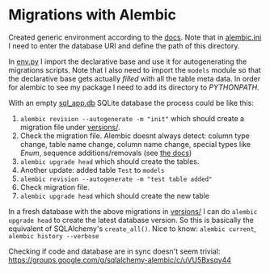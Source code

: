 # Migrations with Alembic

Created generic environment according to the [docs](https://alembic.sqlalchemy.org/en/latest/tutorial.html#the-migration-environment).
Note that in [alembic.ini](../alembic.ini) I need to enter the database URI and define the path of this directory.

In [env.py](./env.py) I import the declarative base and use it for autogenerating the migrations scripts.
Note that I also need to import the `models` module so that the declarative base gets actually _filled_ with
all the table meta data.
In order for alembic to see my package I need to add its directory to _PYTHONPATH_.

With an empty [sql_app.db](../sql_app.db) SQLite database the process could be like this:

1. `alembic revision --autogenerate -m "init"` which should create a migration file under [versions/](./versions/).
2. Check the migration file. Alembic doesnt always detect: column type change, table name change, column name change, special types like _Enum_, sequence additions/removals (see [the docs](https://alembic.sqlalchemy.org/en/latest/autogenerate.html#what-does-autogenerate-detect-and-what-does-it-not-detect))
3. `alembic upgrade head` which should create the tables.
4. Another update: added table `Test` to `models`
5. `alembic revision --autogenerate -m "test table added"`
6. Check migration file.
7. `alembic upgrade head` which should create the new table

In a fresh database with the above migrations in [versions/](./versions/) I can do
`alembic upgrade head` to create the latest database version.
So this is basically the equivalent of SQLAlchemy's `create_all()`.
Nice to know: `alembic current`, `alembic history --verbose`

Checking if code and database are in sync doesn't seem trivial: https://groups.google.com/g/sqlalchemy-alembic/c/uVU5Bxsqy44
